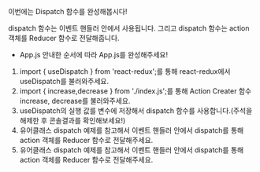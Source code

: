 이번에는 Dispatch 함수를 완성해봅시다!

dispatch 함수는 이벤트 핸들러 안에서 사용됩니다.
그리고 dispatch 함수는 action 객체를 Reducer 함수로 전달해줍니다.

- App.js
  안내한 순서에 따라 App.js를 완성해주세요!

1. import { useDispatch } from 'react-redux';를 통해
   react-redux에서 useDispatch를 불러와주세요.
2. import { increase,decrease } from './index.js';를 통해
   Action Creater 함수 increase, decrease를 불러와주세요.
3. useDispatch의 실행 값를 변수에 저장해서 dispatch 함수를
   사용합니다.(주석을 해제한 후 콘솔결과를 확인해보세요!)
4. 유어클래스 dispatch 예제를 참고해서 이벤트 핸들러 안에서 dispatch를
   통해 action 객체를 Reducer 함수로 전달해주세요.
5. 유어클래스 dispatch 예제를 참고해서 이벤트 핸들러 안에서 dispatch를
   통해 action 객체를 Reducer 함수로 전달해주세요.

